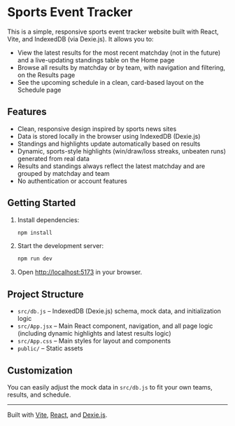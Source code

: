 
# Sports Event Tracker

This is a simple, responsive sports event tracker website built with React, Vite, and IndexedDB (via Dexie.js). It allows you to:

- View the latest results for the most recent matchday (not in the future) and a live-updating standings table on the Home page
- Browse all results by matchday or by team, with navigation and filtering, on the Results page
- See the upcoming schedule in a clean, card-based layout on the Schedule page

## Features

- Clean, responsive design inspired by sports news sites
- Data is stored locally in the browser using IndexedDB (Dexie.js)
- Standings and highlights update automatically based on results
- Dynamic, sports-style highlights (win/draw/loss streaks, unbeaten runs) generated from real data
- Results and standings always reflect the latest matchday and are grouped by matchday and team
- No authentication or account features

## Getting Started

1. Install dependencies:
   ```sh
   npm install
   ```
2. Start the development server:
   ```sh
   npm run dev
   ```
3. Open [http://localhost:5173](http://localhost:5173) in your browser.

## Project Structure

- `src/db.js` – IndexedDB (Dexie.js) schema, mock data, and initialization logic
- `src/App.jsx` – Main React component, navigation, and all page logic (including dynamic highlights and latest results logic)
- `src/App.css` – Main styles for layout and components
- `public/` – Static assets

## Customization

You can easily adjust the mock data in `src/db.js` to fit your own teams, results, and schedule.

---
Built with [Vite](https://vitejs.dev/), [React](https://react.dev/), and [Dexie.js](https://dexie.org/).
